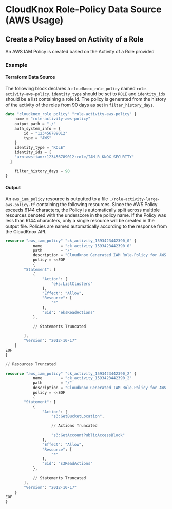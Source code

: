 # CloudKnox Role-Policy Data Source (AWS Usage)

## Create a Policy based on Activity of a Role

An AWS IAM Policy is created based on the Activity of a Role provided

### Example

#### Terraform Data Source 

The following block declares a `cloudknox_role_policy` named `role-activity-aws-policy`. `identity_type` should be set to `ROLE` and `identity_ids` should be a list containing a role id. The policy is generated from the history of the activity of the roles from 90 days as set in `filter_history_days`. 

```terraform
data "cloudknox_role_policy" "role-activity-aws-policy" {
    name = "role-activity-aws-policy"
    output_path = "./"
    auth_system_info = {
        id = "123456789012"
        type = "AWS"
    }
    identity_type = "ROLE"
    identity_ids = [
    "arn:aws:iam::123456789012:role/IAM_R_KNOX_SECURITY"
  ]

    filter_history_days = 90
}
```

#### Output

An `aws_iam_policy` resource is outputted to a file `./role-activity-large-aws-policy.tf` containing the following resources. Since the AWS Policy exceeds 6144 characters, the Policy is automatically split across multiple resources denoted with the underscore in the policy name. If the Policy was less than 6144 characters, only a single resource will be created in the output file. Policies are named automatically according to the response from the CloudKnox API.

```terraform
resource "aws_iam_policy" "ck_activity_1593423442390_0" {
			name        = "ck_activity_1593423442390_0"
			path        = "/"
			description = "Cloudknox Generated IAM Role-Policy for AWS at 2020-07-16 16:41:10.6657102 -0700 PDT m=+0.846067101"
			policy = <<EOF
			{
		"Statement": [
			{
				"Action": [
					"eks:ListClusters"
				],
				"Effect": "Allow",
				"Resource": [
					"*"
				],
				"Sid": "eksReadActions"
			},
			
            // Statements Truncated

		],
		"Version": "2012-10-17"
	}
EOF
}

// Resources Truncated

resource "aws_iam_policy" "ck_activity_1593423442390_2" {
			name        = "ck_activity_1593423442390_2"
			path        = "/"
			description = "Cloudknox Generated IAM Role-Policy for AWS at 2020-07-16 16:41:10.6657102 -0700 PDT m=+0.846067101"
			policy = <<EOF
			{
		"Statement": [
			{
				"Action": [
					"s3:GetBucketLocation",
    
                    // Actions Truncated

					"s3:GetAccountPublicAccessBlock"
				],
				"Effect": "Allow",
				"Resource": [
					"*"
				],
				"Sid": "s3ReadActions"
			},
			
            // Statements Truncated
		],
		"Version": "2012-10-17"
	}
EOF
}


```

